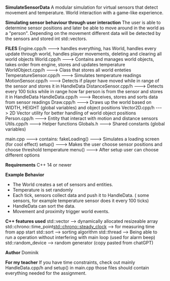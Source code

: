 **SimulateSensorData**
A modular simulation for virtual sensors that detect movement and temperature. World interaction with a game-like experience.

**Simulating sensor behaviour through user interaction**
The user is able to determine sensor positions and later be able to move around in the world as a "person".
Depending on the movement different data will be detected by the sensors and stored int std::vectors.

**FILES**
Engine.cpp/h                 ---> handles everything, has World, handles every update through world, handles player movements, deleting and clearing all world objects
World.cpp/h                  ---> Contains and manages world objects, takes order from engine, stores and updates temperature
WorldObject.cpp/h            ---> Class that stores all world enteties
TemperatureSensor.cpp/h      ---> Simulates temperature readings
MotionSensor.cpp/h           ---> Detects if player have moved while in range of the sensor and stores it in HandleData
DistanceSensor.cpp/h         ---> Detects every 100 ticks while in range how far person is from the sensor and stores it in HandleData
HandleData.cpp/h             ---> Receives, stores and sorts data from sensor readings
Draw.cpp/h                   ---> Draws up the world based on WIDTH, HEIGHT (global variables) and object positions
Vector2D.cpp/h               ---> 2D Vector utility for better handling of world object positions
Person.cpp/h                 ---> Entity that interact with motion and distance sensors
Utils.cpp/h                  ---> Helper functions
Globals.h                    ---> Shared constants (global variables)

main.cpp                     ---> contains:
                                        fakeLoading() ---> Simulates a loading screen (for cool effect)
                                        setup()       ---> Makes the user choose sensor positions and choose threshold temperature
                                        menu()        ---> After setup user can choose different options


                                        
**Requirements**
C++ 14 or newer

**Example Behavior**
* The World creates a set of sensors and entities.
* Temperature is set randomly
* Each tick, sensors collect data and push it to HandleData. ( some sensors, for example temperature sensor does it every 100 ticks)
* HandleData can sort the data.
* Movement and proximity trigger world events.


**C++ features used**
std::vector                                         --> dynamically allocated resizeable array
std::chrono::time_point<std::chrono::steady_clock>  --> for measuring time from app start
std::sort                                           --> sorting algorithm
std::thread                                         --> Being able to run a operation without interfering with main loop (used for alarm beep)
std::random_device                                  --> random generator (copy pasted from chatGPT)

**Author**
Dominik

**For my teacher**
If you have time constraints, check out mainly HandleData.cpp/h and setup() in main.cpp those files should contain everything needed for the assignment.

